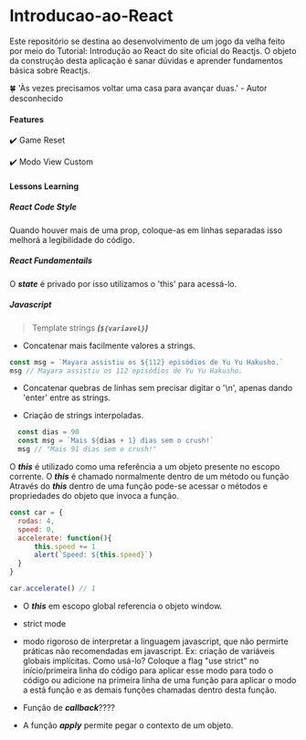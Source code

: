 # Introducao-ao-React

Este repositório se destina ao desenvolvimento de um jogo da velha feito por meio do Tutorial: Introdução ao React do site oficial do Reactjs. O objeto da construção desta aplicação é sanar dúvidas e aprender fundamentos básica sobre Reactjs.


:four_leaf_clover:  'Às vezes precisamos voltar uma casa para avançar duas.' - Autor desconhecido

#### Features

:heavy_check_mark: Game Reset

:heavy_check_mark: Modo View Custom

#### Lessons Learning

 ##### React Code Style 
 
  Quando houver mais de uma prop, coloque-as em linhas separadas isso melhorá a legibilidade do código.

 ##### React Fundamentails
 
 O ***state*** é privado por isso utilizamos o 'this' para acessá-lo.
 
 ##### Javascript

 > Template strings ***(`${variavel}`)***
 
 * Concatenar mais facilmente valores a strings.
  ```javascript
  const msg = `Mayara assistiu os ${112} episódios de Yu Yu Hakusho.`
  msg // Mayara assistiu os 112 episódios de Yu Yu Hakusho.
  ```
* Concatenar quebras de linhas sem precisar digitar o '\n', apenas dando 'enter' entre as strings.

* Criação de strings interpoladas. 

 ```javascript 
   const dias = 90
   const msg = `Mais ${dias + 1} dias sem o crush!`
   msg // "Mais 91 dias sem o crush!"
  ```
  
  O ***this*** é utilizado como uma referência a um objeto presente no escopo corrente. 
  O ***this*** é chamado normalmente dentro de um método ou função
  Através do ***this*** dentro de uma função pode-se acessar o métodos e propriedades do objeto que invoca a função. 

 ```javascript
 const car = {
   rodas: 4,
   speed: 0,
   accelerate: function(){
       this.speed += 1
       alert(`Speed: ${this.speed}`)
   }
 } 

car.accelerate() // 1
```

* O ***this*** em escopo global referencia o objeto window.
* strict mode
 * modo rigoroso de interpretar a linguagem javascript, que não permirte práticas não recomendadas em javascript. Ex: criação de variáveis globais implícitas. Como usá-lo? Coloque a flag "use strict" no início/primeira linha do código para aplicar esse modo para todo o código ou adicione na primeira linha de uma função para aplicar o modo a está função e as demais funções chamadas dentro desta função.

* Função de ***callback***????
 * A função ***apply*** permite pegar o contexto de um objeto. 
